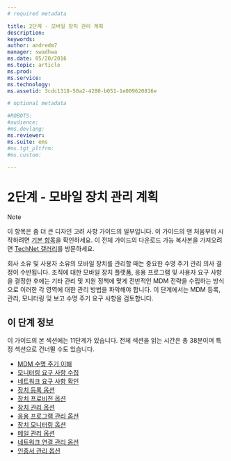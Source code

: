 ```yaml
---
# required metadata

title: 2단계 - 모바일 장치 관리 계획
description:
keywords:
author: andredm7
manager: swadhwa
ms.date: 05/20/2016
ms.topic: article
ms.prod:
ms.service:
ms.technology:
ms.assetid: 3cdc1318-50a2-4280-b051-1e009620816e

# optional metadata

#ROBOTS:
#audience:
#ms.devlang:
ms.reviewer: 
ms.suite: ems
#ms.tgt_pltfrm:
#ms.custom:

---
```


# 2단계 - 모바일 장치 관리 계획

>[!NOTE]
>이 항목은 좀 더 큰 디자인 고려 사항 가이드의 일부입니다. 이 가이드의 맨 처음부터 시작하려면 [기본 항목](mdm-design-considerations-guide.md)을 확인하세요. 이 전체 가이드의 다운로드 가능 복사본을 가져오려면 [TechNet 갤러리](https://gallery.technet.microsoft.com/Mobile-Device-Management-7d401582)를 방문하세요.

회사 소유 및 사용자 소유의 모바일 장치를 관리할 때는 중요한 수명 주기 관리 의사 결정이 수반됩니다. 조직에 대한 모바일 장치 플랫폼, 응용 프로그램 및 사용자 요구 사항을 결정한 후에는 기타 관리 및 지원 정책에 맞게 전반적인 MDM 전략을 수립하는 방식으로 이러한 각 영역에 대한 관리 방법을 파악해야 합니다. 이 단계에서는 MDM 등록, 관리, 모니터링 및 보고 수명 주기 요구 사항을 검토합니다.

## 이 단계 정보

이 가이드의 본 섹션에는 11단계가 있습니다. 전체 섹션을 읽는 시간은 총 38분이며 특정 섹션으로 건너뛸 수도 있습니다.

- [MDM 수명 주기 이해](mdm-understand-mdm-lifecycle.md)
- [모니터링 요구 사항 수집](mdm-gather-monitoring-requirements.md)
- [네트워크 요구 사항 확인](mdm-determine-network-requirements.md)
- [장치 등록 옵션](mdm-device-enrollment-options.md)
- [장치 프로비전 옵션](mdm-device-provisioning-options.md)
- [장치 관리 옵션](mdm-device-management-options.md)
- [응용 프로그램 관리 옵션](mdm-application-management-options)
- [장치 모니터링 옵션](mdm-device-monitoring-options.md)
- [메일 관리 옵션](mdm-email-management-options.md)
- [네트워크 연결 관리 옵션](mdm-network-connectivity-management-options)
- [인증서 관리 옵션](mdm-certificate-management-options.md)

<!--HONumber=May16_HO3-->


